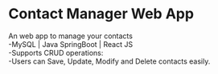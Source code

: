 # Contact Manager Web App
An web app to manage your contacts<br>
-MySQL | Java SpringBoot | React JS <br>
-Supports CRUD operations: <br>
-Users can Save, Update, Modify and Delete contacts easily.<br>
